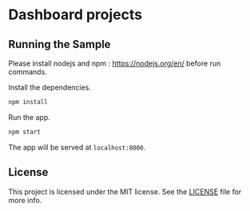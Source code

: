 # Dashboard projects

## Running the Sample

Please install nodejs and npm : https://nodejs.org/en/ before run commands.

Install the dependencies.

```bash
npm install
```

Run the app.

```bash
npm start
```

The app will be served at `localhost:8000`.

## License

This project is licensed under the MIT license. See the [LICENSE](LICENSE) file for more info.
